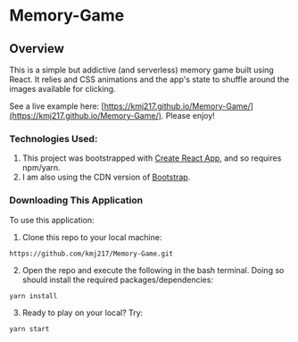 # Memory-Game

## Overview
This is a simple but addictive (and serverless) memory game built using React. It relies and CSS animations and the app's state to shuffle around the images available for clicking. 

See a live example here: [https://kmj217.github.io/Memory-Game/](https://kmj217.github.io/Memory-Game/). Please enjoy!

### Technologies Used:
1. This project was bootstrapped with [Create React App](https://github.com/facebookincubator/create-react-app), and so requires npm/yarn.
2. I am also using the CDN version of [Bootstrap](https://getbootstrap.com/).

### Downloading This Application
To use this application:

1. Clone this repo to your local machine:
```
https://github.com/kmj217/Memory-Game.git
```
2. Open the repo and execute the following in the bash terminal. Doing so should install the required packages/dependencies:
```
yarn install
```

3. Ready to play on your local? Try:
```
yarn start
```
